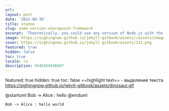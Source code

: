 ```yaml
---
url:
layout: post
date: '2022-09-30'
title: эталон
slug: node-version-sharepoint-framework
excerpt: 'Theoretically, you could use any version of Node.js with the SharePoint Framework but there are caveats.'
image: https://sighingnow.github.io/jekyll-gitbook/assets//assets/images/111.png
cover: https://sighingnow.github.io/jekyll-gitbook/assets/111.png
featured: true
hidden: false
toc: true
locale: ru
description: 4545454546667
---
```








featured: true
hidden: true
toc: false
==highlight text== - выделение текста
https://sighingnow.github.io/jekyll-gitbook/assets/dinosaur.gif




@startuml
Bob -> Alice : hello
@enduml


``` plantuml
Bob -> Alice : hello world
```













